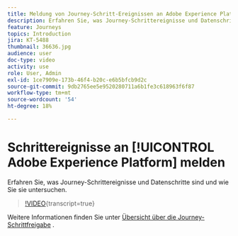 ```yaml
---
title: Meldung von Journey-Schritt-Ereignissen an Adobe Experience Platform
description: Erfahren Sie, was Journey-Schrittereignisse und Datenschritte sind und wie Sie sie untersuchen.
feature: Journeys
topics: Introduction
jira: KT-5488
thumbnail: 36636.jpg
audience: user
doc-type: video
activity: use
role: User, Admin
exl-id: 1ce7909e-173b-46f4-b20c-e6b5bfcb9d2c
source-git-commit: 9db2765ee5e9520280711a6b1fe3c618963f6f87
workflow-type: tm+mt
source-wordcount: '54'
ht-degree: 18%

---
```


# Schrittereignisse an [!UICONTROL Adobe Experience Platform] melden

Erfahren Sie, was Journey-Schrittereignisse und Datenschritte sind und wie Sie sie untersuchen.

>[!VIDEO](https://video.tv.adobe.com/v/36636?learn=on){transcript=true}

Weitere Informationen finden Sie unter [Übersicht über die Journey-Schrittfreigabe](https://experienceleague.adobe.com/docs/journeys/using/building-journeys/sharing-journey-steps/sharing-overview.html?lang=en) .
